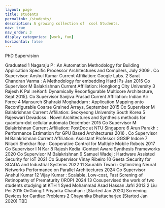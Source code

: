 ```yaml
---
layout: page
title: students
permalink: /students/
description: A growing collection of  cool Students.
nav: true
nav_order: 3
display_categories: [work, fun]
horizontal: false
---
```

PhD Supervision

Graduated
1 Nagaraju P : An Automation Methodology for Building Application Specific Processor Architectures and Compilers, July 2009 . Co Supervisor: Anshul Kumar Current Affiliation: Google
Labs.
2 Sarat Chandran Varma : A Methodology for embedding Hard IPs Jan 2015 Co Supervisor M
Balakrishnan Current Affiliation: Hongkong City University
3 Rajesh K Pal :reKonf: Dynamically Reconfigurable Multicore Architecture, Sept 2015]. Co
Supervisor Sanjiva Prasad Current Affiliation: Indian Air Force
4 Mansureh Shahraki Moghaddam : Application Mapping onto Reconfigurable Coarse Grained
Arrays, September 2015 Co Supervisor M Balakrishnan Current Affiliation: Seokyeong University
South Korea
5 Rajeswari Devadoss : Novel Architectures and Synthesis methods for quantum-dot cellular automata December 2015 Co Supervisor M Balakrishnan Current Affiliation: PostDoc at NTU
Singapore
6 Arun Parakh : Performance Estimation for GPU Based Architectures 2016 . Co Supervisor M
Balakrishnan Current Affiliation: Assistant Professor GGSIP Indore
7 Niladri Shekhar Roy : Cooperative Control for Multiple Mobile Robots 2017 Co Supervisor I N
Kar
8 Rajesh Kedia :Context Aware Synthesis Frameworks 2020 Co Supervisor M Balakrishnan
9 Samuel Wadej : Hardware Assisted Security for IoT 2021 Co Supervisor Vinay Ribeiro
10 Geeta :Security for SCADA and Industrial Systems 2022
11 Saurabh Tiwari : Optimizing Neural Networks Performance on Parallel Architectures 2024 Co
Supervisor Anshul Kumar
12 Vijay Kumar : Scalable, Low-cost, Fast Screning of Retinopathy of Prematurity ()ROP) 2024
13 Cosupervised the work of two students studying at KTH
1 Syed Mohammad Asad Hassan Jafri 2013
2 Liu Pei 2015
OnGoing
1 Priyanka Chauhan : [Started Jan 2020] Screening Devices for Cardiac Problems
2 Chayanika Bhattacharjee [Started Jan 2020] TBD
